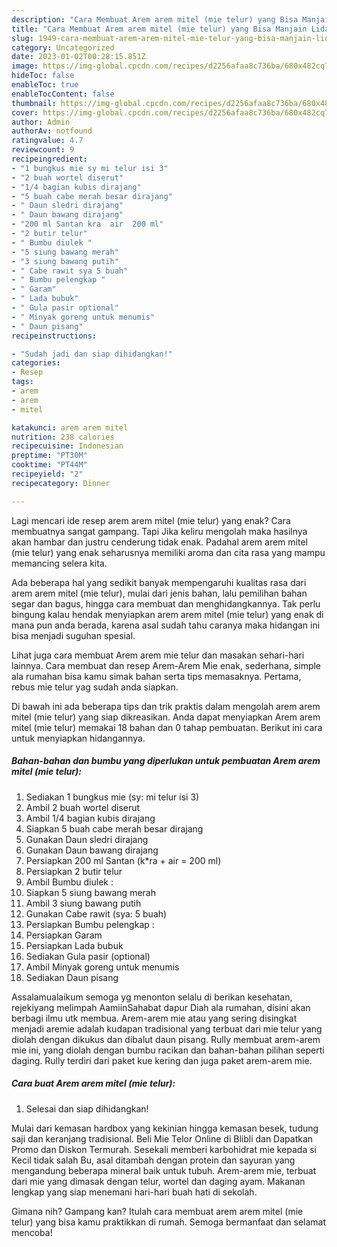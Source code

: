 ```yaml
---
description: "Cara Membuat Arem arem mitel (mie telur) yang Bisa Manjain Lidah, Buat Buka Puasa Enak"
title: "Cara Membuat Arem arem mitel (mie telur) yang Bisa Manjain Lidah, Buat Buka Puasa Enak"
slug: 1949-cara-membuat-arem-arem-mitel-mie-telur-yang-bisa-manjain-lidah-buat-buka-puasa-enak
category: Uncategorized
date: 2023-01-02T00:28:15.851Z
image: https://img-global.cpcdn.com/recipes/d2256afaa8c736ba/680x482cq70/arem-arem-mitel-mie-telur-foto-resep-utama.jpg
hideToc: false
enableToc: true
enableTocContent: false
thumbnail: https://img-global.cpcdn.com/recipes/d2256afaa8c736ba/680x482cq70/arem-arem-mitel-mie-telur-foto-resep-utama.jpg
cover: https://img-global.cpcdn.com/recipes/d2256afaa8c736ba/680x482cq70/arem-arem-mitel-mie-telur-foto-resep-utama.jpg
author: Admin
authorAv: notfound
ratingvalue: 4.7
reviewcount: 9
recipeingredient:
- "1 bungkus mie sy mi telur isi 3"
- "2 buah wortel diserut"
- "1/4 bagian kubis dirajang"
- "5 buah cabe merah besar dirajang"
- " Daun sledri dirajang"
- " Daun bawang dirajang"
- "200 ml Santan kra  air  200 ml"
- "2 butir telur"
- " Bumbu diulek "
- "5 siung bawang merah"
- "3 siung bawang putih"
- " Cabe rawit sya 5 buah"
- " Bumbu pelengkap "
- " Garam"
- " Lada bubuk"
- " Gula pasir optional"
- " Minyak goreng untuk menumis"
- " Daun pisang"
recipeinstructions:

- "Sudah jadi dan siap dihidangkan!"
categories:
- Resep
tags:
- arem
- arem
- mitel

katakunci: arem arem mitel 
nutrition: 238 calories
recipecuisine: Indonesian
preptime: "PT30M"
cooktime: "PT44M"
recipeyield: "2"
recipecategory: Dinner

---
```



Lagi mencari ide resep arem arem mitel (mie telur) yang enak? Cara membuatnya sangat gampang. Tapi Jika keliru mengolah maka hasilnya akan hambar dan justru cenderung tidak enak. Padahal arem arem mitel (mie telur) yang enak seharusnya memiliki aroma dan cita rasa yang mampu memancing selera kita.


Ada beberapa hal yang sedikit banyak mempengaruhi kualitas rasa dari arem arem mitel (mie telur), mulai dari jenis bahan, lalu pemilihan bahan segar dan bagus, hingga cara membuat dan menghidangkannya. Tak perlu bingung kalau hendak menyiapkan arem arem mitel (mie telur) yang enak di mana pun anda berada, karena asal sudah tahu caranya maka hidangan ini bisa menjadi suguhan spesial.

Lihat juga cara membuat Arem arem mie telur dan masakan sehari-hari lainnya. Cara membuat dan resep Arem-Arem Mie enak, sederhana, simple ala rumahan bisa kamu simak bahan serta tips memasaknya. Pertama, rebus mie telur yag sudah anda siapkan.


Di bawah ini ada beberapa tips dan trik praktis dalam mengolah arem arem mitel (mie telur) yang siap dikreasikan. Anda dapat menyiapkan Arem arem mitel (mie telur) memakai 18 bahan dan 0 tahap pembuatan. Berikut ini cara untuk menyiapkan hidangannya.

<!--inarticleads1-->

##### Bahan-bahan dan bumbu yang diperlukan untuk pembuatan Arem arem mitel (mie telur):

1. Sediakan 1 bungkus mie (sy: mi telur isi 3)
1. Ambil 2 buah wortel diserut
1. Ambil 1/4 bagian kubis dirajang
1. Siapkan 5 buah cabe merah besar dirajang
1. Gunakan  Daun sledri dirajang
1. Gunakan  Daun bawang dirajang
1. Persiapkan 200 ml Santan (k*ra + air = 200 ml)
1. Persiapkan 2 butir telur
1. Ambil  Bumbu diulek :
1. Siapkan 5 siung bawang merah
1. Ambil 3 siung bawang putih
1. Gunakan  Cabe rawit (sya: 5 buah)
1. Persiapkan  Bumbu pelengkap :
1. Persiapkan  Garam
1. Persiapkan  Lada bubuk
1. Sediakan  Gula pasir (optional)
1. Ambil  Minyak goreng untuk menumis
1. Sediakan  Daun pisang


Assalamualaikum semoga yg menonton selalu di berikan kesehatan, rejekiyang melimpah AamiinSahabat dapur Diah ala rumahan, disini akan berbagi ilmu utk membua. Arem-arem mie atau yang sering disingkat menjadi aremie adalah kudapan tradisional yang terbuat dari mie telur yang diolah dengan dikukus dan dibalut daun pisang. Rully membuat arem-arem mie ini, yang diolah dengan bumbu racikan dan bahan-bahan pilihan seperti daging. Rully terdiri dari paket kue kering dan juga paket arem-arem mie. 

<!--inarticleads2-->

##### Cara buat Arem arem mitel (mie telur):


1. Selesai dan siap dihidangkan!

Mulai dari kemasan hardbox yang kekinian hingga kemasan besek, tudung saji dan keranjang tradisional. Beli Mie Telor Online di Blibli dan Dapatkan Promo dan Diskon Termurah. Sesekali memberi karbohidrat mie kepada si Kecil tidak salah Bu, asal ditambah dengan protein dan sayuran yang mengandung beberapa mineral baik untuk tubuh. Arem-arem mie, terbuat dari mie yang dimasak dengan telur, wortel dan daging ayam. Makanan lengkap yang siap menemani hari-hari buah hati di sekolah. 

Gimana nih? Gampang kan? Itulah cara membuat arem arem mitel (mie telur) yang bisa kamu praktikkan di rumah. Semoga bermanfaat dan selamat mencoba!
